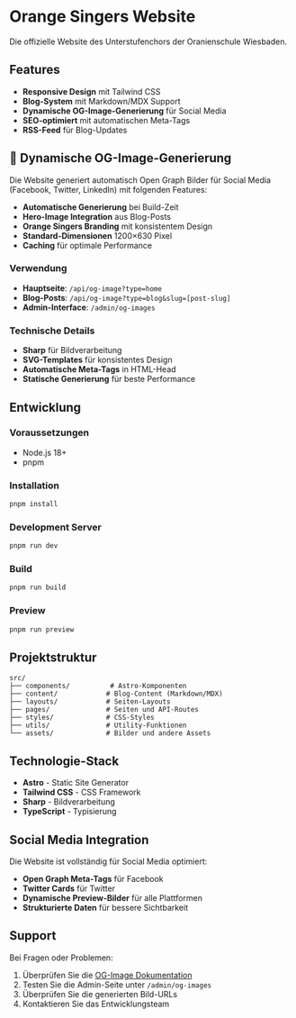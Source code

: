 # Orange Singers Website

Die offizielle Website des Unterstufenchors der Oranienschule Wiesbaden.

## Features

- **Responsive Design** mit Tailwind CSS
- **Blog-System** mit Markdown/MDX Support
- **Dynamische OG-Image-Generierung** für Social Media
- **SEO-optimiert** mit automatischen Meta-Tags
- **RSS-Feed** für Blog-Updates

## 🎨 Dynamische OG-Image-Generierung

Die Website generiert automatisch Open Graph Bilder für Social Media (Facebook, Twitter, LinkedIn) mit folgenden Features:

- **Automatische Generierung** bei Build-Zeit
- **Hero-Image Integration** aus Blog-Posts
- **Orange Singers Branding** mit konsistentem Design
- **Standard-Dimensionen** 1200×630 Pixel
- **Caching** für optimale Performance

### Verwendung

- **Hauptseite**: `/api/og-image?type=home`
- **Blog-Posts**: `/api/og-image?type=blog&slug=[post-slug]`
- **Admin-Interface**: `/admin/og-images`

### Technische Details

- **Sharp** für Bildverarbeitung
- **SVG-Templates** für konsistentes Design
- **Automatische Meta-Tags** in HTML-Head
- **Statische Generierung** für beste Performance

## Entwicklung

### Voraussetzungen

- Node.js 18+
- pnpm

### Installation

```bash
pnpm install
```

### Development Server

```bash
pnpm run dev
```

### Build

```bash
pnpm run build
```

### Preview

```bash
pnpm run preview
```

## Projektstruktur

```
src/
├── components/          # Astro-Komponenten
├── content/            # Blog-Content (Markdown/MDX)
├── layouts/            # Seiten-Layouts
├── pages/              # Seiten und API-Routes
├── styles/             # CSS-Styles
├── utils/              # Utility-Funktionen
└── assets/             # Bilder und andere Assets
```

## Technologie-Stack

- **Astro** - Static Site Generator
- **Tailwind CSS** - CSS Framework
- **Sharp** - Bildverarbeitung
- **TypeScript** - Typisierung

## Social Media Integration

Die Website ist vollständig für Social Media optimiert:

- **Open Graph Meta-Tags** für Facebook
- **Twitter Cards** für Twitter
- **Dynamische Preview-Bilder** für alle Plattformen
- **Strukturierte Daten** für bessere Sichtbarkeit

## Support

Bei Fragen oder Problemen:

1. Überprüfen Sie die [OG-Image Dokumentation](docs/og-images.md)
2. Testen Sie die Admin-Seite unter `/admin/og-images`
3. Überprüfen Sie die generierten Bild-URLs
4. Kontaktieren Sie das Entwicklungsteam
